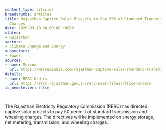 ```yaml
---
content_type: articles
breadcrumbs: articles
title: Rajasthan Captive Solar Projects to Pay 50% of Standard Transmission & Wheeling
  Charges
date: 2020-03-18 04:00:00 +0000
states:
- Rajasthan
sectors:
- Climate Change and Energy
subsectors:
- Power
sources:
- name: Mercom
  url: https://mercomindia.com/rajasthan-captive-solar-standard-transmission-wheeling-charges/
details:
- name: RERC Orders
  url: https://rerc.rajasthan.gov.in/rerc-user-files/office-orders
is_newsletter: false

---
```

The Rajasthan Electricity Regulatory Commission (RERC) has directed captive solar projects to pay 50 percent of standard transmission and wheeling charges. The directives will be implemented on energy storage, net metering, transmission, and wheeling charges.
